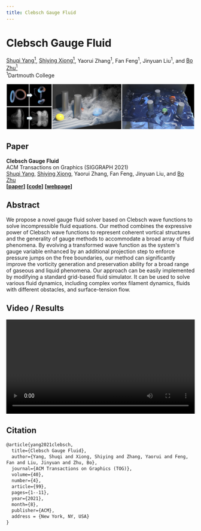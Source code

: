 ```yaml
---
title: Clebsch Gauge Fluid
--- 
```


# Clebsch Gauge Fluid

[Shuqi Yang<sup>1</sup>](https://y-sq.github.io/), [Shiying Xiong<sup>1</sup>](https://shiyingxiong.github.io/), Yaorui Zhang<sup>1</sup>, Fan Feng<sup>1</sup>, Jinyuan Liu<sup>1</sup>, and [Bo Zhu<sup>1</sup>](https://www.cs.dartmouth.edu/~bozhu/)  
<sup>1</sup>Dartmouth College

<img src="res/overview.png"/>

## Paper 
**Clebsch Gauge Fluid**  
ACM Transactions on Graphics (SIGGRAPH 2021)  
[Shuqi Yang](https://y-sq.github.io/), [Shiying Xiong](https://shiyingxiong.github.io/), Yaorui Zhang, Fan Feng, Jinyuan Liu, and [Bo Zhu](https://www.cs.dartmouth.edu/~bozhu/)  
**[[paper](https://www.cs.dartmouth.edu/~bozhu/papers/clebsch_gauge_fluid.pdf)]** **[<a href="res/code.zip" download="code.zip">code</a>]**  **[[webpage](https://y-sq.github.io/proj/clebsch_gauge_fluid/)]**

## Abstract
We propose a novel gauge fluid solver based on Clebsch wave functions to solve incompressible fluid equations. Our method combines the expressive power of Clebsch wave functions to represent coherent vortical structures and the generality of gauge methods to accommodate a broad array of fluid phenomena. By evolving a transformed wave function as the system's gauge variable enhanced by an additional projection step to enforce pressure jumps on the free boundaries, our method can significantly improve the vorticity generation and preservation ability for a broad range of gaseous and liquid phenomena. Our approach can be easily implemented by modifying a standard grid-based fluid simulator. It can be used to solve various fluid dynamics, including complex vortex filament dynamics, fluids with different obstacles, and surface-tension flow.

## Video / Results
<video src="res/video.mp4" controls="controls" width="100%">Video</video>

## Citation
```
@article{yang2021clebsch,
  title={Clebsch Gauge Fluid},
  author={Yang, Shuqi and Xiong, Shiying and Zhang, Yaorui and Feng, Fan and Liu, Jinyuan and Zhu, Bo},
  journal={ACM Transactions on Graphics (TOG)},
  volume={40},
  number={4},
  article={99},
  pages={1--11},
  year={2021},
  month={8},
  publisher={ACM},
  address = {New York, NY, USA}
}
```
